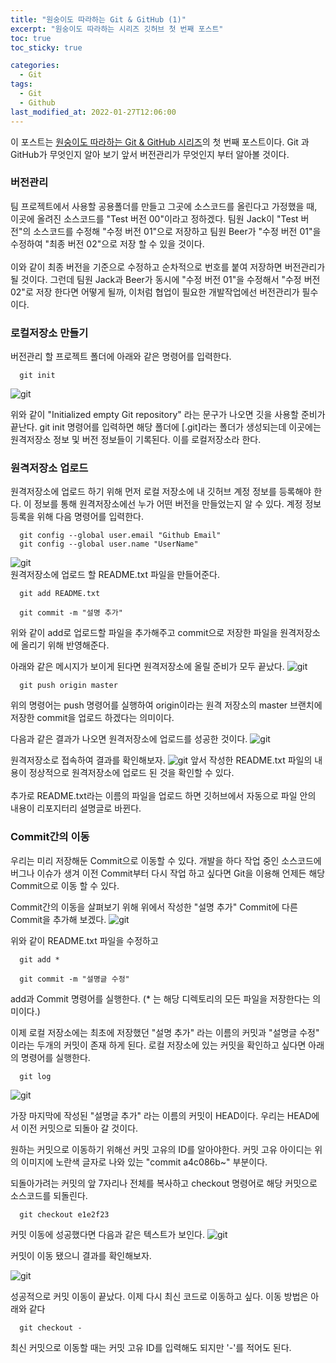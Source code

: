 ```yaml
---
title: "원숭이도 따라하는 Git & GitHub (1)"
excerpt: "원숭이도 따라하는 시리즈 깃허브 첫 번째 포스트"
toc: true
toc_sticky: true

categories:
  - Git
tags:
  - Git
  - Github
last_modified_at: 2022-01-27T12:06:00
---
```


이 포스트는 [원숭이도 따라하는 Git & GitHub 시리즈](/monkey/)의 첫 번째 포스트이다.
Git 과 GitHub가 무엇인지 알아 보기 앞서 버전관리가 무엇인지 부터 알아볼 것이다.

### **버전관리**

팀 프로젝트에서 사용할 공용폴더를 만들고 그곳에 소스코드를 올린다고 가정했을 때,
이곳에 올려진 소스코드를 "Test 버전 00"이라고 정하겠다.
팀원 Jack이 "Test 버전"의 소스코드를 수정해 "수정 버전 01"으로 저장하고 팀원 Beer가 "수정 버전 01"을 수정하여 "최종 버전 02"으로 저장 할 수 있을 것이다. <br><br>
이와 같이 최종 버전을 기준으로 수정하고 순차적으로 번호를 붙여 저장하면 버전관리가 될 것이다. 그런데 팀원 Jack과 Beer가 동시에 "수정 버전 01"을 수정해서 "수정 버전 02"로 저장 한다면 어떻게 될까, 이처럼 협업이 필요한 개발작업에선 버전관리가 필수이다. 

### **로컬저장소 만들기**
버전관리 할 프로젝트 폴더에 아래와 같은 명령어를 입력한다.
```
  git init
```

![git](/assets/images/monkey_1_gitinit.png)

위와 같이 "Initialized empty Git repository" 라는 문구가 나오면 깃을 사용할 준비가 끝난다. git init 명령어를 입력하면 해당 폴더에 [.git]라는 폴더가 생성되는데 이곳에는 원격저장소 정보 및 버전 정보들이 기록된다. 이를 로컬저장소라 한다.

### **원격저장소 업로드**
원격저장소에 업로드 하기 위해 먼저 로컬 저장소에 내 깃허브 계정 정보를 등록해야 한다. 이 정보를 통해 원격저장소에선 누가 어떤 버전을 만들었는지 알 수 있다. 계정 정보 등록을 위해 다음 명령어를 입력한다.
```
  git config --global user.email "Github Email"
  git config --global user.name "UserName"
```

![git](/assets/images/monkey_1_gitinit_2.png)
<br>
원격저장소에 업로드 할 README.txt 파일을 만들어준다.

```
  git add README.txt
  
  git commit -m "설명 추가"
```
위와 같이 add로 업로드할 파일을 추가해주고 commit으로 저장한 파일을 원격저장소에 올리기 위해 반영해준다.

아래와 같은 메시지가 보이게 된다면 원격저장소에 올릴 준비가 모두 끝났다.
![git](/assets/images/monkey_1_gitinit_3.png)

```
  git push origin master
```
위의 명령어는 push 명령어를 실행하여 origin이라는 원격 저장소의 master 브랜치에 저장한 commit을 업로드 하겠다는 의미이다.

다음과 같은 결과가 나오면 원격저장소에 업로드를 성공한 것이다. 
![git](/assets/images/monkey_1_gitinit_4.png)

원격저장소로 접속하여 결과를 확인해보자.
![git](/assets/images/monkey_1_gitinit_5.png)
앞서 작성한 README.txt 파일의 내용이 정상적으로 원격저장소에 업로드 된 것을 확인할 수 있다.
<br><br>
추가로 README.txt라는 이름의 파일을 업로드 하면 깃허브에서 자동으로 파일 안의 내용이 리포지터리 설명글로 바뀐다. 

### **Commit간의 이동**
우리는 미리 저장해둔 Commit으로 이동할 수 있다. 개발을 하다 작업 중인 소스코드에 버그나 이슈가 생겨 이전 Commit부터 다시 작업 하고 싶다면
Git을 이용해 언제든 해당 Commit으로 이동 할 수 있다.


Commit간의 이동을 살펴보기 위해 위에서 작성한 "설명 추가" Commit에 다른 Commit을 추가해 보겠다.
![git](/assets/images/monkey_1_gitinit_6.png)

위와 같이 README.txt 파일을 수정하고
```
  git add *
  
  git commit -m "설명글 수정"
```
add과 Commit 명령어를 실행한다. (* 는 해당 디렉토리의 모든 파일을 저장한다는 의미이다.)

이제 로컬 저장소에는 최초에 저장했던 "설명 추가" 라는 이름의 커밋과 "설명글 수정" 이라는 두개의 커밋이 존재 하게 된다.
로컬 저장소에 있는 커밋을 확인하고 싶다면 아래의 명령어를 실행한다.
```
  git log
```

![git](/assets/images/monkey_1_gitinit_7.png)

가장 마지막에 작성된 "설명글 추가" 라는 이름의 커밋이 HEAD이다.
우리는 HEAD에서 이전 커밋으로 되돌아 갈 것이다.

원하는 커밋으로 이동하기 위해선 커밋 고유의 ID를 알아야한다. 커밋 고유 아이디는 위의 이미지에 노란색 글자로 나와 있는
"commit a4c086b~" 부분이다.

되돌아가려는 커밋의 앞 7자리나 전체를 복사하고 checkout 명령어로 해당 커밋으로 소스코드를 되돌린다.
```
  git checkout e1e2f23
```

커밋 이동에 성공했다면 다음과 같은 텍스트가 보인다.
![git](/assets/images/monkey_1_gitinit_8.png)

커밋이 이동 됐으니 결과를 확인해보자.

![git](/assets/images/monkey_1_gitinit_9.png)

성공적으로 커밋 이동이 끝났다. 이제 다시 최신 코드로 이동하고 싶다. 이동 방법은 아래와 같다

```
  git checkout -
```

최신 커밋으로 이동할 때는 커밋 고유 ID를 입력해도 되지만 '-'를 적어도 된다.

